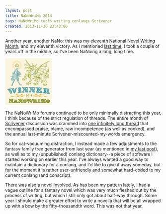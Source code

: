 ```yaml
---
layout: post
title: NaNoWriMo 2014
tags: NaNoWriMo tools writing conlangs Scrivener
created: 2013-11-30 23:43:00
---
```

Another year, another NaNo:  this was my eleventh [National Novel Writing Month](http://www.nanowrimo.org/), and my eleventh victory.  As I mentioned [last time](/blog/2013/11/30/nanowrimo-2013/), I took a couple of years off in the middle, so I've been NaNoing a long, long time.

![nano 2014 winner](/files/pictures/nano2014-winner-square.png)

The NaNoWriMo forums continued to be only minimally distracting this year, I think because of the strict regulation of threads.  The entire month of [Scrivener](http://www.literatureandlatte.com/scrivener.php) discussion was crammed into [one infinitely long thread](http://nanowrimo.org/forums/nano-technology/threads/176406) that encompassed praise, blame, raw incompetence (as well as cooked), and the annual last-minute Scrivener-miscounted-my-words emergency.

So for cat-vacuuming distraction, I instead made a few adjustments to the fantasy family tree generator from last year (as mentioned in [my last post](/blog/2014/11/12/family-tree-timelines/)), as well as to my (unpublished) conlang dictionary--a piece of software I started working on earlier this year.  I've always wanted a good way to maintain a dictionary for a conlang, and I'd like to give it away someday, but for the moment it is rather user-unfriendly and somewhat hard-coded to my current conlang (and conscript).

There was also a novel involved.  As has been my pattern lately, I had a vague outline for a fantasy novel which was very much fleshed out by the process of writing, but which I still only got about half-way through.  Some year I should make a greater effort to write a novella that will be all wrapped up with a bow by the fifty-thousandth word.  This was not that year.
